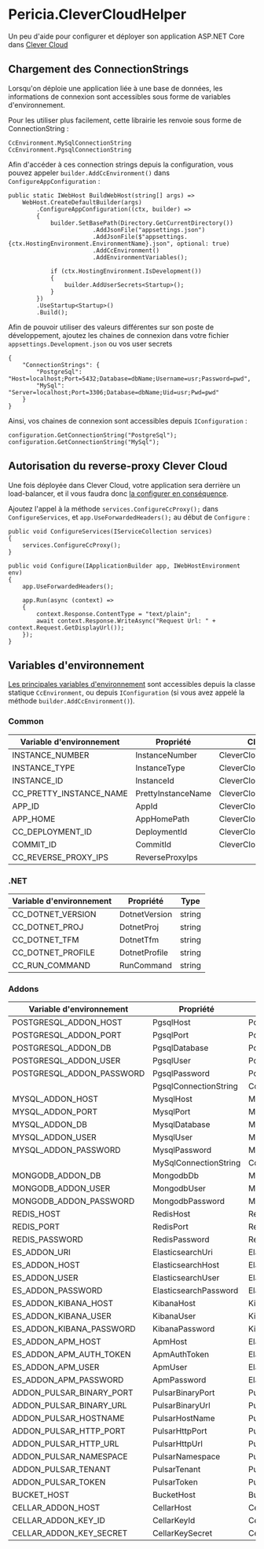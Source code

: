 ﻿# Pericia.CleverCloudHelper

Un peu d'aide pour configurer et déployer son application ASP.NET Core dans [Clever Cloud](https://www.clever-cloud.com/)

## Chargement des ConnectionStrings

Lorsqu'on déploie une application liée à une base de données, les informations de connexion sont accessibles sous forme de variables d'environnement.

Pour les utiliser plus facilement, cette librairie les renvoie sous forme de ConnectionString :

    CcEnvironment.MySqlConnectionString
    CcEnvironment.PgsqlConnectionString

Afin d'accéder à ces connection strings depuis la configuration, vous pouvez appeler `builder.AddCcEnvironment()` dans `ConfigureAppConfiguration` :

    public static IWebHost BuildWebHost(string[] args) =>
        WebHost.CreateDefaultBuilder(args)
            .ConfigureAppConfiguration((ctx, builder) =>
            {
                builder.SetBasePath(Directory.GetCurrentDirectory())
                            .AddJsonFile("appsettings.json")
                            .AddJsonFile($"appsettings.{ctx.HostingEnvironment.EnvironmentName}.json", optional: true)
                            .AddCcEnvironment()
                            .AddEnvironmentVariables();
                
                if (ctx.HostingEnvironment.IsDevelopment())
                {
                    builder.AddUserSecrets<Startup>();
                }
            })
            .UseStartup<Startup>()
            .Build();


Afin de pouvoir utiliser des valeurs différentes sur son poste de développement, ajoutez les chaines de connexion dans votre fichier `appsettings.Development.json` ou vos user secrets

    {
        "ConnectionStrings": {
            "PostgreSql": "Host=localhost;Port=5432;Database=dbName;Username=usr;Password=pwd",
            "MySql": "Server=localhost;Port=3306;Database=dbName;Uid=usr;Pwd=pwd"
        }
    }

Ainsi, vos chaines de connexion sont accessibles depuis `IConfiguration` :

    configuration.GetConnectionString("PostgreSql");
    configuration.GetConnectionString("MySql");


## Autorisation du reverse-proxy Clever Cloud

Une fois déployée dans Clever Cloud, votre application sera derrière un load-balancer, et il vous faudra donc [la configurer en conséquence](https://docs.microsoft.com/en-us/aspnet/core/host-and-deploy/proxy-load-balancer).

Ajoutez l'appel à la méthode `services.ConfigureCcProxy();` dans `ConfigureServices`, et `app.UseForwardedHeaders();` au début de `Configure` :


    public void ConfigureServices(IServiceCollection services)
    {
        services.ConfigureCcProxy();
    }

    public void Configure(IApplicationBuilder app, IWebHostEnvironment env)
    {
        app.UseForwardedHeaders();

        app.Run(async (context) =>
        {
            context.Response.ContentType = "text/plain";
            await context.Response.WriteAsync("Request Url: " + context.Request.GetDisplayUrl());
        });
    }

## Variables d'environnement

[Les principales variables d'environnement](https://www.clever-cloud.com/doc/reference/reference-environment-variables/) sont accessibles depuis la classe statique `CcEnvironment`,
ou depuis `IConfiguration` (si vous avez appelé la méthode `builder.AddCcEnvironment()`).



### Common

| Variable d'environnement | Propriété          | Clé configuration              | Type     |
| ------------------------ | ------------------ | ------------------------------ | -------- |
| INSTANCE_NUMBER          | InstanceNumber     | CleverCloud:InstanceNumber     | int     |
| INSTANCE_TYPE            | InstanceType       | CleverCloud:InstanceType       | string   |
| INSTANCE_ID              | InstanceId         | CleverCloud:InstanceId         | string   |
| CC_PRETTY_INSTANCE_NAME  | PrettyInstanceName | CleverCloud:PrettyInstanceName | string   |
| APP_ID                   | AppId              | CleverCloud:AppId              | string   |
| APP_HOME                 | AppHomePath        | CleverCloud:AppHomePath        | string   |
| CC_DEPLOYMENT_ID         | DeploymentId       | CleverCloud:DeploymentId       | string   |
| COMMIT_ID                | CommitId           | CleverCloud:CommitId           | string   |
| CC_REVERSE_PROXY_IPS     | ReverseProxyIps    |                                | string[] |

### .NET

| Variable d'environnement | Propriété          | Type   |
| ------------------------ | ------------------ | ------ |
| CC_DOTNET_VERSION        | DotnetVersion      | string |
| CC_DOTNET_PROJ           | DotnetProj         | string |
| CC_DOTNET_TFM            | DotnetTfm          | string |
| CC_DOTNET_PROFILE        | DotnetProfile      | string |
| CC_RUN_COMMAND           | RunCommand         | string |

### Addons

| Variable d'environnement  | Propriété             | Clé configuration            | Type   |
| ------------------------- | --------------------- | ---------------------------- | ------ |
| POSTGRESQL_ADDON_HOST     | PgsqlHost             | PostgreSql:Host              | string |
| POSTGRESQL_ADDON_PORT     | PgsqlPort             | PostgreSql:Port              | string |
| POSTGRESQL_ADDON_DB       | PgsqlDatabase         | PostgreSql:Database          | string |
| POSTGRESQL_ADDON_USER     | PgsqlUser             | PostgreSql:User              | string |
| POSTGRESQL_ADDON_PASSWORD | PgsqlPassword         | PostgreSql:Password          | string |
|                           | PgsqlConnectionString | ConnectionStrings:PostgreSql | string |
| MYSQL_ADDON_HOST          | MysqlHost             | MySql:Host                   | string |
| MYSQL_ADDON_PORT          | MysqlPort             | MySql:Port                   | string |
| MYSQL_ADDON_DB            | MysqlDatabase         | MySql:Database               | string |
| MYSQL_ADDON_USER          | MysqlUser             | MySql:User                   | string |
| MYSQL_ADDON_PASSWORD      | MysqlPassword         | MySql:Password               | string |
|                           | MySqlConnectionString | ConnectionStrings:MySql      | string |
| MONGODB_ADDON_DB          | MongodbDb             | MongoDb:Database             | string |
| MONGODB_ADDON_USER        | MongodbUser           | MongoDb:User                 | string |
| MONGODB_ADDON_PASSWORD    | MongodbPassword       | MongoDb:Password             | string |
| REDIS_HOST                | RedisHost             | Redis:Host                   | string |
| REDIS_PORT                | RedisPort             | Redis:Port                   | string |
| REDIS_PASSWORD            | RedisPassword         | Redis:Password               | string |
| ES_ADDON_URI              | ElasticsearchUri      | Elastic:Uri                  | string |
| ES_ADDON_HOST             | ElasticsearchHost     | Elastic:Host                 | string |
| ES_ADDON_USER             | ElasticsearchUser     | Elastic:User                 | string |
| ES_ADDON_PASSWORD         | ElasticsearchPassword | Elastic:Password             | string |
| ES_ADDON_KIBANA_HOST      | KibanaHost            | Kibana:Host                  | string |
| ES_ADDON_KIBANA_USER      | KibanaUser            | Kibana:User                  | string |
| ES_ADDON_KIBANA_PASSWORD  | KibanaPassword        | Kibana:Password              | string |
| ES_ADDON_APM_HOST         | ApmHost               | ElasticApm:ServerUrl         | string |
| ES_ADDON_APM_AUTH_TOKEN   | ApmAuthToken          | ElasticApm:SecretToken       | string |
| ES_ADDON_APM_USER         | ApmUser               | ElasticApm:User              | string |
| ES_ADDON_APM_PASSWORD     | ApmPassword           | ElasticApm:Password          | string |
| ADDON_PULSAR_BINARY_PORT  | PulsarBinaryPort      | Pulsar:BinaryPort            | int   |
| ADDON_PULSAR_BINARY_URL   | PulsarBinaryUrl       | Pulsar:BinaryUrl             | string |
| ADDON_PULSAR_HOSTNAME     | PulsarHostName        | Pulsar:HostName              | string |
| ADDON_PULSAR_HTTP_PORT    | PulsarHttpPort        | Pulsar:HttpPort              | int |
| ADDON_PULSAR_HTTP_URL     | PulsarHttpUrl         | Pulsar:HttpUrl               | string |
| ADDON_PULSAR_NAMESPACE    | PulsarNamespace       | Pulsar:Namespace             | string |
| ADDON_PULSAR_TENANT       | PulsarTenant          | Pulsar:Tenant                | string |
| ADDON_PULSAR_TOKEN        | PulsarToken           | Pulsar:Token                 | string |
| BUCKET_HOST               | BucketHost            | Bucket:Host                  | string |
| CELLAR_ADDON_HOST         | CellarHost            | Cellar:Host                  | string |
| CELLAR_ADDON_KEY_ID       | CellarKeyId           | Cellar:KeyId                 | string |
| CELLAR_ADDON_KEY_SECRET   | CellarKeySecret       | Cellar:KeySecret             | string |

